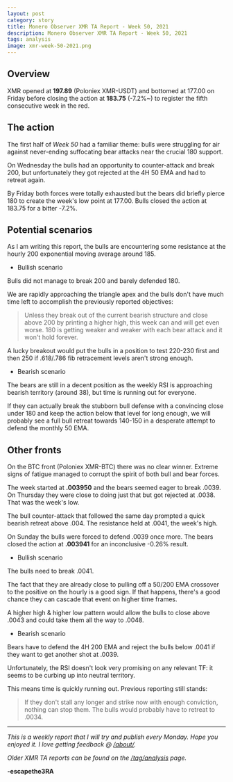 ```yaml
---
layout: post
category: story
title: Monero Observer XMR TA Report - Week 50, 2021
description: Monero Observer XMR TA Report - Week 50, 2021
tags: analysis
image: xmr-week-50-2021.png
---
```


## Overview

XMR opened at **197.89** (Poloniex XMR-USDT) and bottomed at 177.00 on Friday before closing the action at **183.75** (-7.2%~) to register the fifth consecutive week in the red.

## The action

The first half of *Week 50* had a familiar theme: bulls were struggling for air against never-ending suffocating bear attacks near the crucial 180 support.

On Wednesday the bulls had an opportunity to counter-attack and break 200, but unfortunately they got rejected at the 4H 50 EMA and had to retreat again.

By Friday both forces were totally exhausted but the bears did briefly pierce 180 to create the week's low point at 177.00. Bulls closed the action at 183.75 for a bitter -7.2%.

## Potential scenarios

As I am writing this report, the bulls are encountering some resistance at the hourly 200 exponential moving average around 185.

- Bullish scenario

Bulls did not manage to break 200 and barely defended 180. 

We are rapidly approaching the triangle apex and the bulls don't have much time left to accomplish the previously reported objectives:

> Unless they break out of the current bearish structure and close above 200 by printing a higher high, this week can and will get even worse. 180 is getting weaker and weaker with each bear attack and it won't hold forever.

A lucky breakout would put the bulls in a position to test 220-230 first and then 250 if .618/.786 fib retracement levels aren't strong enough.

- Bearish scenario

The bears are still in a decent position as the weekly RSI is approaching bearish territory (around 38), but time is running out for everyone.

If they can actually break the stubborn bull defense with a convincing close under 180 and keep the action below that level for long enough, we will probably see a full bull retreat towards 140-150 in a desperate attempt to defend the monthly 50 EMA.


## Other fronts

On the BTC front (Poloniex XMR-BTC) there was no clear winner. Extreme signs of fatigue managed to corrupt the spirit of both bull and bear forces.

The week started at **.003950** and the bears seemed eager to break .0039. On Thursday they were close to doing just that but got rejected at .0038. That was the week's low.

The bull counter-attack that followed the same day prompted a quick bearish retreat above .004. The resistance held at .0041, the week's high. 

On Sunday the bulls were forced to defend .0039 once more. The bears closed the action at **.003941** for an inconclusive -0.26% result.

- Bullish scenario

The bulls need to break .0041. 

The fact that they are already close to pulling off a 50/200 EMA crossover to the positive on the hourly is a good sign. If that happens, there's a good chance they can cascade that event on higher time frames.  

A higher high & higher low pattern would allow the bulls to close above .0043 and could take them all the way to .0048.

- Bearish scenario

Bears have to defend the 4H 200 EMA and reject the bulls below .0041 if they want to get another shot at .0039.

Unfortunately, the RSI doesn't look very promising on any relevant TF: it seems to be curbing up into neutral territory. 

This means time is quickly running out. Previous reporting still stands:

> If they don't stall any longer and strike now with enough conviction, nothing can stop them. The bulls would probably have to retreat to .0034.

---

*This is a weekly report that I will try and publish every Monday. Hope you enjoyed it. I love getting feedback @ [/about/](/about/).*

*Older XMR TA reports can be found on the [/tag/analysis](/tag/analysis) page.*

**-escapethe3RA**
